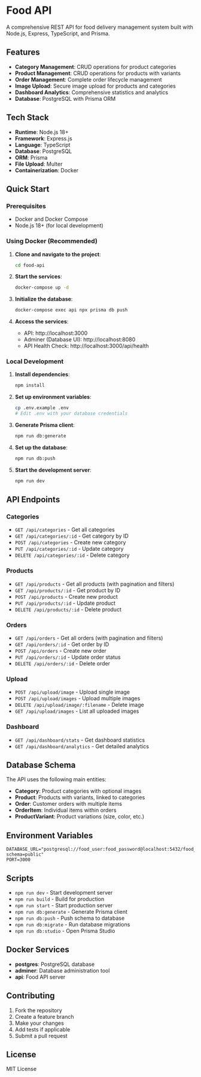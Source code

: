 # Food API

A comprehensive REST API for food delivery management system built with Node.js, Express, TypeScript, and Prisma.

## Features

- **Category Management**: CRUD operations for product categories
- **Product Management**: CRUD operations for products with variants
- **Order Management**: Complete order lifecycle management
- **Image Upload**: Secure image upload for products and categories
- **Dashboard Analytics**: Comprehensive statistics and analytics
- **Database**: PostgreSQL with Prisma ORM

## Tech Stack

- **Runtime**: Node.js 18+
- **Framework**: Express.js
- **Language**: TypeScript
- **Database**: PostgreSQL
- **ORM**: Prisma
- **File Upload**: Multer
- **Containerization**: Docker

## Quick Start

### Prerequisites

- Docker and Docker Compose
- Node.js 18+ (for local development)

### Using Docker (Recommended)

1. **Clone and navigate to the project**:
   ```bash
   cd food-api
   ```

2. **Start the services**:
   ```bash
   docker-compose up -d
   ```

3. **Initialize the database**:
   ```bash
   docker-compose exec api npx prisma db push
   ```

4. **Access the services**:
   - API: http://localhost:3000
   - Adminer (Database UI): http://localhost:8080
   - API Health Check: http://localhost:3000/api/health

### Local Development

1. **Install dependencies**:
   ```bash
   npm install
   ```

2. **Set up environment variables**:
   ```bash
   cp .env.example .env
   # Edit .env with your database credentials
   ```

3. **Generate Prisma client**:
   ```bash
   npm run db:generate
   ```

4. **Set up the database**:
   ```bash
   npm run db:push
   ```

5. **Start the development server**:
   ```bash
   npm run dev
   ```

## API Endpoints

### Categories
- `GET /api/categories` - Get all categories
- `GET /api/categories/:id` - Get category by ID
- `POST /api/categories` - Create new category
- `PUT /api/categories/:id` - Update category
- `DELETE /api/categories/:id` - Delete category

### Products
- `GET /api/products` - Get all products (with pagination and filters)
- `GET /api/products/:id` - Get product by ID
- `POST /api/products` - Create new product
- `PUT /api/products/:id` - Update product
- `DELETE /api/products/:id` - Delete product

### Orders
- `GET /api/orders` - Get all orders (with pagination and filters)
- `GET /api/orders/:id` - Get order by ID
- `POST /api/orders` - Create new order
- `PUT /api/orders/:id` - Update order status
- `DELETE /api/orders/:id` - Delete order

### Upload
- `POST /api/upload/image` - Upload single image
- `POST /api/upload/images` - Upload multiple images
- `DELETE /api/upload/image/:filename` - Delete image
- `GET /api/upload/images` - List all uploaded images

### Dashboard
- `GET /api/dashboard/stats` - Get dashboard statistics
- `GET /api/dashboard/analytics` - Get detailed analytics

## Database Schema

The API uses the following main entities:

- **Category**: Product categories with optional images
- **Product**: Products with variants, linked to categories
- **Order**: Customer orders with multiple items
- **OrderItem**: Individual items within orders
- **ProductVariant**: Product variations (size, color, etc.)

## Environment Variables

```env
DATABASE_URL="postgresql://food_user:food_password@localhost:5432/food_db?schema=public"
PORT=3000
```

## Scripts

- `npm run dev` - Start development server
- `npm run build` - Build for production
- `npm run start` - Start production server
- `npm run db:generate` - Generate Prisma client
- `npm run db:push` - Push schema to database
- `npm run db:migrate` - Run database migrations
- `npm run db:studio` - Open Prisma Studio

## Docker Services

- **postgres**: PostgreSQL database
- **adminer**: Database administration tool
- **api**: Food API server

## Contributing

1. Fork the repository
2. Create a feature branch
3. Make your changes
4. Add tests if applicable
5. Submit a pull request

## License

MIT License
